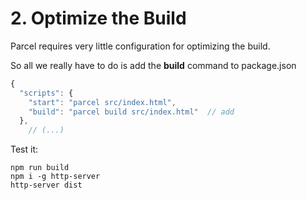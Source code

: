 # 2. Optimize the Build

Parcel requires very little configuration for optimizing the build.

So all we really have to do is add the **build** command to package.json

```javascript
{
  "scripts": {
    "start": "parcel src/index.html",
    "build": "parcel build src/index.html"  // add
  },
    // (...)
```



Test it:

```
npm run build
npm i -g http-server
http-server dist
```

